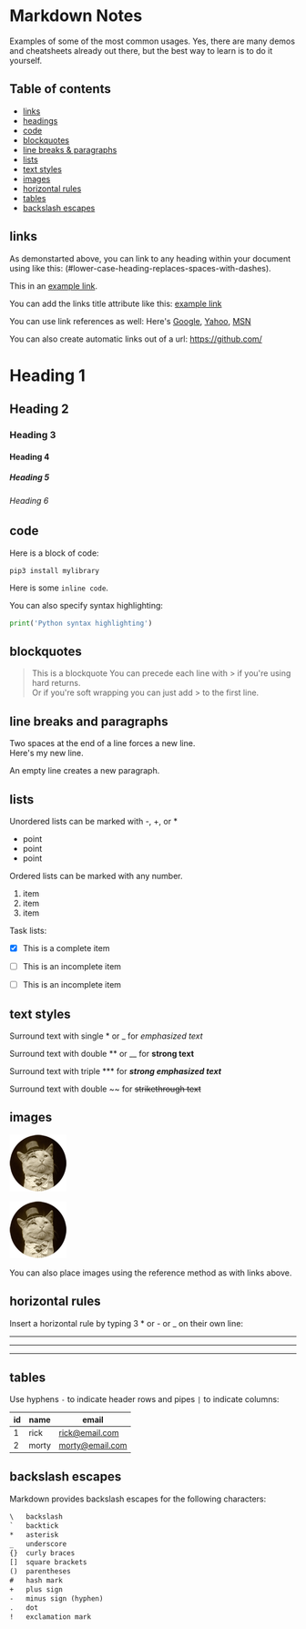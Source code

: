 # Markdown Notes

Examples of some of the most common usages. Yes, there are many demos and cheatsheets already out there, but the best way to learn is to do it yourself.

## Table of contents
- [links](#links)
- [headings](#heading-1)
- [code](#code)
- [blockquotes](#blockquotes)
- [line breaks & paragraphs](#line-breaks-and-paragraphs)
- [lists](#lists)
- [text styles](#text-styles)
- [images](#images)
- [horizontal rules](#horizontal-rules)
- [tables](#tables)
- [backslash escapes](#backslash-escapes)

## links

As demonstarted above, you can link to any heading within your document using like this: (#lower-case-heading-replaces-spaces-with-dashes).

This in an [example link](https://daringfireball.net/projects/markdown/syntax).

You can add the links title attribute like this:
[example link](https://github.com/ "Title goes here")

You can use link references as well:
Here's [Google][1], [Yahoo][2], [MSN][3]

[1]: http://google.com/        "Google"
[2]: http://search.yahoo.com/  "Yahoo Search"
[3]: http://search.msn.com/    "MSN Search"

You can also create automatic links out of a url:
<https://github.com/>


# Heading 1
## Heading 2
### Heading 3
#### Heading 4
##### Heading 5
###### Heading 6


## code

Here is a block of code:
```
pip3 install mylibrary
```
Here is some `inline code`.

You can also specify syntax highlighting:

```python
print('Python syntax highlighting')
```


## blockquotes

> This is a blockquote
> You can precede each line with > if you're using hard returns.  
> Or if you're soft wrapping you can just add > to the first line.


## line breaks and paragraphs

Two spaces at the end of a line forces a new line.  
Here's my new line.

An empty line creates a new paragraph.

## lists

Unordered lists can be marked with -, +, or *

* point
* point
* point

Ordered lists can be marked with any number.

1. item
1. item
1. item

Task lists:
- [x] This is a complete item
- [ ] This is an incomplete item
- [ ] This is an incomplete item


## text styles

Surround text with single \* or \_ for
*emphasized text*

Surround text with double \*\* or \_\_ for
**strong text**

Surround text with triple \*\*\* for
***strong emphasized text***

Surround text with double \~\~ for
~~strikethrough text~~


## images

![Alt text](/data/cat.png)

![Alt text](/data/cat.png "Optional title")

You can also place images using the reference method as with links above.


## horizontal rules

Insert a horizontal rule by typing 3 * or - or _ on their own line:

***
___
---


## tables

Use hyphens `-` to indicate header rows and pipes `|` to indicate columns:

id | name | email
-- | ---- | -----
1 | rick | rick@email.com
2 | morty | morty@email.com


## backslash escapes

Markdown provides backslash escapes for the following characters:

```
\   backslash
`   backtick
*   asterisk
_   underscore
{}  curly braces
[]  square brackets
()  parentheses
#   hash mark
+   plus sign
-   minus sign (hyphen)
.   dot
!   exclamation mark
```

